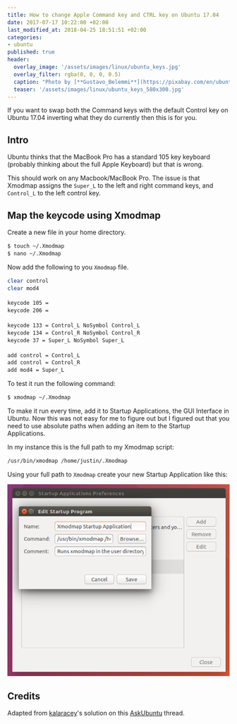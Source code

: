 ```yaml
---
title: How to change Apple Command key and CTRL key on Ubuntu 17.04
date: 2017-07-17 10:22:00 +02:00
last_modified_at: 2018-04-25 18:51:51 +02:00
categories:
- ubuntu
published: true
header:
  overlay_image: '/assets/images/linux/ubuntu_keys.jpg'
  overlay_filter: rgba(0, 0, 0, 0.5)
  caption: "Photo by [**Gustavo_Belemmi**](https://pixabay.com/en/ubuntu-wallpaper-linux-pc-simple-1479782/)"
  teaser: '/assets/images/linux/ubuntu_keys_580x300.jpg'
---
```

If you want to swap both the Command keys with the default Control key on Ubuntu 17.04 inverting what they do currently then this is for you.

## Intro
Ubuntu thinks that the MacBook Pro has a standard 105 key keyboard (probably thinking about the full Apple Keyboard) but that is wrong.

This should work on any Macbook/MacBook Pro. The issue is that Xmodmap assigns the `Super_L` to the left and right command keys, and `Control_L` to the left control key. 

## Map the keycode using Xmodmap
Create a new file in your home directory.
```sh
$ touch ~/.Xmodmap
$ nano ~/.Xmodmap
```

Now add the following to you `Xmodmap` file.
```sh
clear control
clear mod4

keycode 105 =
keycode 206 =

keycode 133 = Control_L NoSymbol Control_L
keycode 134 = Control_R NoSymbol Control_R
keycode 37 = Super_L NoSymbol Super_L

add control = Control_L
add control = Control_R
add mod4 = Super_L
```

To test it run the following command:
```sh
$ xmodmap ~/.Xmodmap
```

To make it run every time, add it to Startup Applications, the GUI Interface in Ubuntu. Now this was not easy for me to figure out but I figured out that you need to use absolute paths when adding an item to the Startup Applications.

In my instance this is the full path to my Xmodmap script:
```sh
/usr/bin/xmodmap /home/justin/.Xmodmap
```

Using your full path to `Xmodmap` create your new Startup Application like this:

![Xmodmap][image]

## Credits
Adapted from [kalaracey](https://askubuntu.com/users/18882/kalaracey)'s solution on this [AskUbuntu](https://askubuntu.com/a/158014) thread.

[image]: /assets/images/posts/xmodmap-startup-application.png
